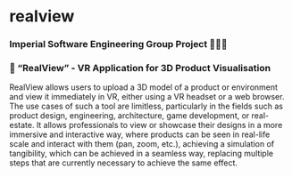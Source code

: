 # realview

### Imperial Software Engineering Group Project 🙇🏽‍♂️

### 🥽 “RealView” - VR Application for 3D Product Visualisation
RealView allows users to upload a 3D model of a product or environment and view it immediately in VR, 
either using a VR headset or a web browser. The use cases of such a tool are limitless, particularly in the fields such as product design, 
engineering, architecture, game development, or real-estate. It allows professionals to view or showcase their designs in a more immersive 
and interactive way, where products can be seen in real-life scale and interact with them (pan, zoom, etc.), achieving a simulation of tangibility, 
which can be achieved in a seamless way, replacing multiple steps that are currently necessary to achieve the same effect.

